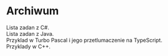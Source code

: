 # Archiwum
  
Lista zadan z C#. <br />
Lista zadan z Java.  
Przyklad w Turbo Pascal i jego przetlumaczenie na TypeScript.  
Przyklady w C++.

